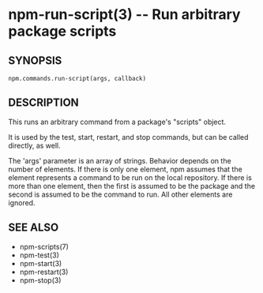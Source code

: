 npm-run-script(3) -- Run arbitrary package scripts
==================================================








































<extoc></extoc>

## SYNOPSIS

    npm.commands.run-script(args, callback)

## DESCRIPTION

This runs an arbitrary command from a package's "scripts" object.

It is used by the test, start, restart, and stop commands, but can be
called directly, as well.

The 'args' parameter is an array of strings. Behavior depends on the number
of elements.  If there is only one element, npm assumes that the element
represents a command to be run on the local repository. If there is more than
one element, then the first is assumed to be the package and the second is
assumed to be the command to run. All other elements are ignored.

## SEE ALSO

* npm-scripts(7)
* npm-test(3)
* npm-start(3)
* npm-restart(3)
* npm-stop(3)
